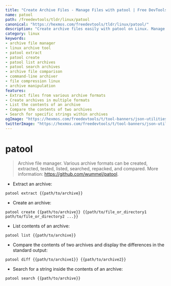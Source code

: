```yaml
---
title: "Create Archive Files - Manage Files with patool | Free DevTools"
name: patool
path: /freedevtools/tldr/linux/patool
canonical: "https://hexmos.com/freedevtools/tldr/linux/patool/"
description: "Create archive files easily with patool on Linux. Manage various archive formats and manipulate files with this versatile command-line tool. Free online tool, no registration required."
category: linux
keywords:
- archive file manager
- linux archive tool
- patool extract
- patool create
- patool list archives
- patool search archives
- archive file comparison
- command-line archiver
- file compression linux
- archive manipulation
features:
- Extract files from various archive formats
- Create archives in multiple formats
- List the contents of an archive
- Compare the contents of two archives
- Search for specific strings within archives
ogImage: "https://hexmos.com/freedevtools/t/tool-banners/json-utilities-banner.png"
twitterImage: "https://hexmos.com/freedevtools/t/tool-banners/json-utilities-banner.png"
---
```


# patool

> Archive file manager.
> Various archive formats can be created, extracted, tested, listed, searched, repacked, and compared.
> More information: <https://github.com/wummel/patool>.

- Extract an archive:

`patool extract {{path/to/archive}}`

- Create an archive:

`patool create {{path/to/archive}} {{path/to/file_or_directory1 path/to/file_or_directory2 ...}}`

- List contents of an archive:

`patool list {{path/to/archive}}`

- Compare the contents of two archives and display the differences in the standard output:

`patool diff {{path/to/archive1}} {{path/to/archive2}}`

- Search for a string inside the contents of an archive:

`patool search {{path/to/archive}}`
